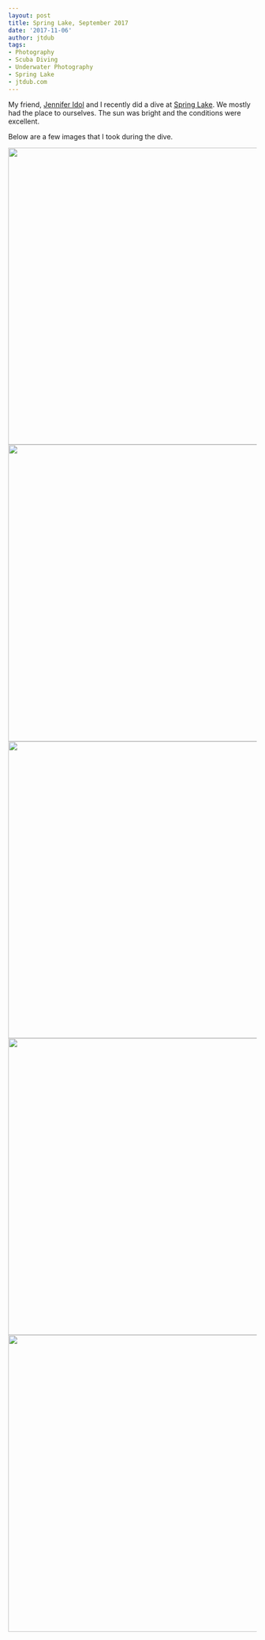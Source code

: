 ```yaml
---
layout: post
title: Spring Lake, September 2017
date: '2017-11-06'
author: jtdub
tags:
- Photography
- Scuba Diving
- Underwater Photography
- Spring Lake
- jtdub.com
---
```


My friend, [Jennifer Idol](http://www.theunderwaterdesigner.com/) and I recently did a dive at [Spring Lake](http://www.meadowscenter.txstate.edu/). We mostly had the place to ourselves. The sun was bright and the conditions were excellent.

Below are a few images that I took during the dive.

<img src="https://imagedelivery.net/KfNXtSV3XH0tLyWKv3PbRw/66e28b69-5fcf-4044-e2e8-77a6acfa9f00/public" width="600"/>

<img src="https://imagedelivery.net/KfNXtSV3XH0tLyWKv3PbRw/9de54e97-d9ec-465e-71a3-82a2fc791500/public" width="600"/>

<img  src="https://imagedelivery.net/KfNXtSV3XH0tLyWKv3PbRw/5de8cab7-08b9-4422-3114-b7588b2fa400/public" width="600"/>

<img  src="https://imagedelivery.net/KfNXtSV3XH0tLyWKv3PbRw/7efa5864-ebda-4b9b-a20d-f654e238b700/public" width="600"/>

<img src="https://imagedelivery.net/KfNXtSV3XH0tLyWKv3PbRw/c0df92f6-e511-4894-efdf-d2b60e9fd100/public" width="600"/>
